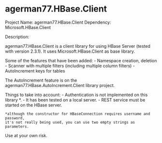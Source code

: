 # agerman77.HBase.Client

Project Name: agerman77.HBase.Client
Dependency: Microsoft.HBase.Client

Description:

agerman77.HBase.Client is a client library for using HBase Server (tested with version 2.3.1). It uses Microsoft.HBase.Client as base library.

Some of the features that have been added:
	-	Namespace creation, deletion
	-	Scanner with multiple filters (including multiple column filters)
	-	AutoIncrement keys for tables

The AutoIncrement feature is on the agerman77.HBase.AutoIncrement.Client library project.

Things to take into account: 
	-	Authentication is not implemented on this library *. 
	-	It has been tested on a local server. 
	-	REST service must be started on the HBase server.

	*although the constructor for HBaseConnection requires username and password, 
	it's not really being used, you can use two empty strings as parameters.

Use at your own risk.
